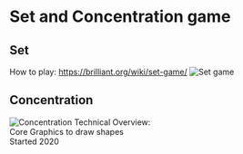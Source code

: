 # Set and Concentration game

## Set
How to play: https://brilliant.org/wiki/set-game/
![Set game](https://j.gifs.com/5QmMzA.gif) 
## Concentration
![Concentration](https://j.gifs.com/OMWG0Q.gif)
Technical Overview:\
Core Graphics to draw shapes\
Started 2020

